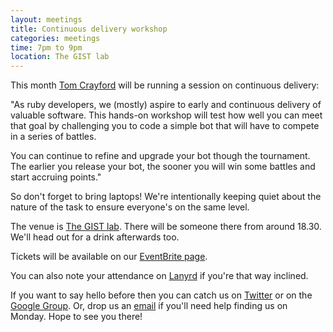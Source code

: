 ```yaml
---
layout: meetings
title: Continuous delivery workshop
categories: meetings
time: 7pm to 9pm
location: The GIST lab
---
```


This month [Tom Crayford](http://www.tcrayford.net/) will be running a session on continuous delivery:

"As ruby developers, we (mostly) aspire to early and continuous delivery of valuable software. This hands-on workshop will test how well you can meet that goal by challenging you to code a simple bot that will have to compete in a series of battles.

You can continue to refine and upgrade your bot though the tournament. The earlier you release your bot, the sooner you will win some battles and start accruing points."

So don't forget to bring laptops! We're intentionally keeping quiet
about the nature of the task to ensure everyone's on the same level.

The venue is [The GIST lab](http://thegisthub.net/). There will be
someone there from around 18.30. We'll head out for a drink afterwards
too.

Tickets will be available on our [EventBrite page](http://bit.ly/shrug1111).

You can also note your attendance on [Lanyrd](http://lanyrd.com/2011/shrug-24) if you're that way inclined.

If you want to say hello before then you can catch us on
[Twitter](http://twitter.com/ShRUGbot) or on the [Google
Group](http://groups.google.com/group/shrug-members). Or, drop us
an [email](mailto:shrug@jamesalmond.com) if you'll need help finding us
on Monday. Hope to see you there!


